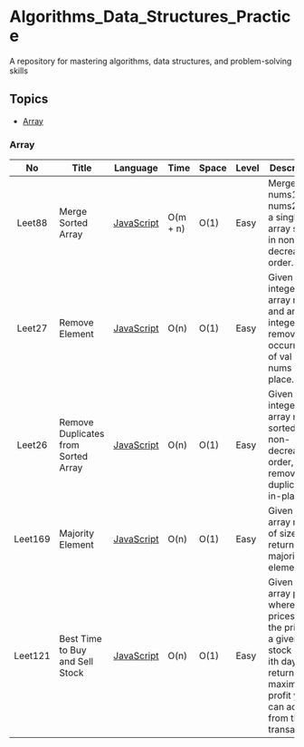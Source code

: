 # Algorithms_Data_Structures_Practice
A repository for mastering algorithms, data structures, and problem-solving skills

## Topics

- [Array](#array)

### Array

|    No    | Title                               | Language                                                             | Time                    | Space        | Level  | Description                                                            | Notes         |
| :------: | ----------------------------------- | -------------------------------------------------------------------- | ----------------------- | ------------ | ------ | ---------------------------------------------------------------------- | ------------- |
|  Leet88   | Merge Sorted Array                             | [JavaScript](Array/Leet88_MergedSortedArray.js) |  O(m + n)  |  O(1)  | Easy   | Merge nums1 and nums2 into a single array sorted in non-decreasing order.                 |       |
|  Leet27   | Remove Element                             | [JavaScript](Array/Leet27_RemoveElement.js) | O(n)  |  O(1)  | Easy   | Given an integer array nums and an integer val, remove all occurrences of val in nums in-place.                 |       |
|  Leet26   | Remove Duplicates from Sorted Array                             | [JavaScript](Array/Leet26_RemoveDuplicatesSortedArray.js) | O(n)  |  O(1)  | Easy   | Given an integer array nums sorted in non-decreasing order, remove the duplicates in-place.                 |       |
|  Leet169   | Majority Element                             | [JavaScript](Array/Leet169_MajorityElement.js) | O(n)  |  O(1)  | Easy   | Given an array nums of size n, return the majority element.                 |       |
|  Leet121   | Best Time to Buy and Sell Stock                             | [JavaScript](Array/Leet121_BestTimeBuySellStock.js) | O(n)  |  O(1)  | Easy   | Given an array prices where prices[i] is the price of a given stock on the ith day, return the maximum profit you can achieve from this transaction.                 |       |